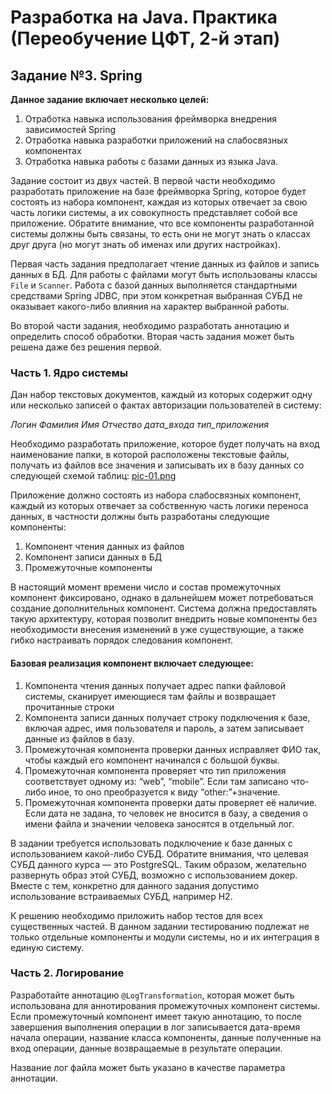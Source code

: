 # Разработка на Java. Практика (Переобучение ЦФТ, 2-й этап)

## Задание №3. Spring

__Данное задание включает несколько целей:__

1. Отработка навыка использования фреймворка внедрения зависимостей Spring
2. Отработка навыка разработки приложений на слабосвязных компонентах
3. Отработка навыка работы с базами данных из языка Java.

Задание состоит из двух частей. В первой части необходимо разработать приложение на базе фреймворка Spring, которое будет состоять из набора компонент, каждая из которых отвечает за свою часть логики системы, а их совокупность представляет собой все приложение. Обратите внимание, что все компоненты разработанной системы должны быть связаны, то есть они не могут знать о классах друг друга (но могут знать об именах или других настройках).

Первая часть задания предполагает чтение данных из файлов и запись данных в БД. Для работы с файлами могут быть использованы классы `File` и `Scanner`. Работа с базой данных выполняется стандартными средствами Spring JDBC, при этом конкретная выбранная СУБД не оказывает какого-либо влияния на характер выбранной работы.

Во второй части задания, необходимо разработать аннотацию и определить способ обработки. Вторая часть задания может быть решена даже без решения первой.

### Часть 1. Ядро системы

Дан набор текстовых документов, каждый из которых содержит одну или несколько записей о фактах авторизации пользователей в систему:

_Логин Фамилия Имя Отчество дата_входа тип_приложения_

Необходимо разработать приложение, которое будет получать на вход наименование папки, в которой расположены текстовые файлы, получать из файлов все значения и записывать их в базу данных со следующей схемой таблиц:
[pic-01.png](./res/5694b5b60e8e3315a34addd9926fdd53a4df1d61.png)

Приложение должно состоять из набора слабосвязных компонент, каждый из которых отвечает за собственную часть логики переноса данных, в частности должны быть разработаны следующие компоненты:

1) Компонент чтения данных из файлов
2) Компонент записи данных в БД
3) Промежуточные компоненты

В настоящий момент времени число и состав промежуточных компонент фиксировано, однако в дальнейшем может потребоваться создание дополнительных компонент. Система должна предоставлять такую архитектуру, которая позволит внедрить новые компоненты без необходимости внесения изменений в уже существующие, а также гибко настраивать порядок следования компонент.

#### Базовая реализация компонент включает следующее:

1) Компонента чтения данных получает адрес папки файловой системы, сканирует имеющиеся там файлы и возвращает прочитанные строки
2) Компонента записи данных получает строку подключения к базе, включая адрес, имя пользователя и пароль, а затем записывает данные из файлов в базу.
3) Промежуточная компонента проверки данных исправляет ФИО так, чтобы каждый его компонент начинался с большой буквы.
4) Промежуточная компонента проверяет что тип приложения соответствует одному из: “web”, “mobile”. Если там записано что-либо иное, то оно преобразуется к виду “other:”+значение.
5) Промежуточная компонента проверки даты проверяет её наличие. Если дата не задана, то человек не вносится в базу, а сведения о имени файла и значении человека заносятся в отдельный лог.

В задании требуется использовать подключение к базе данных с использованием какой-либо СУБД. Обратите внимания, что целевая СУБД данного курса — это PostgreSQL. Таким образом, желательно развернуть образ этой СУБД, возможно с использованием докер. Вместе с тем, конкретно для данного задания допустимо использование встраиваемых СУБД, например H2.

К решению необходимо приложить набор тестов для всех существенных частей. В данном задании тестированию подлежат не только отдельные компоненты и модули системы, но и их интеграция в единую систему.

### Часть 2. Логирование

Разработайте аннотацию `@LogTransformation`, которая может быть использована для аннотирования промежуточных компонент системы. Если промежуточный компонент имеет такую аннотацию, то после завершения выполнения операции в лог записывается дата-время начала операции, название класса компоненты, данные полученные на вход операции, данные возвращаемые в результате операции.

Название лог файла может быть указано в качестве параметра аннотации. 